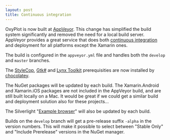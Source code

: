 ```yaml
---
layout: post
title: Continuous integration
---
```


OxyPlot is now built at [AppVeyor][appveyor]. This change has simplified the build system significantly and removed the need for a local build server. AppVeyor provides a great service that does both [continuous integration][ci] and deployment for all platforms except the Xamarin ones.

The build is configured in the `appveyor.yml` file and handles both the `develop` and `master` branches.

The [StyleCop][stylecop], [Gtk#][gtksharp] and [Lynx Toolkit][lynx-toolkit] prerequisities are now installed by [chocolatey][chocolatey].

The NuGet packages will be updated by each build. The Xamarin.Android and Xamarin.iOS packages are not included in the AppVeyor build, and are still built locally on a Mac. It would be great if we could get a similar build and deployment solution also for these projects...

The Silverlight "[Example browser][examplebrowser]" will also be updated by each build.

Builds on the `develop` branch will get a pre-release suffix `-alpha` in the version numbers. This will make it possible to select between "Stable Only" and "Include Prerelease" versions in the NuGet manager.

[appveyor]: http://appveyor.com/
[ci]: http://en.wikipedia.org/wiki/Continuous_integration
[oxyplot-ci]: https://ci.appveyor.com/project/objorke/oxyplot
[chocolatey]: http://chocolatey.org/
[stylecop]: http://stylecop.codeplex.com/
[gtksharp]: http://www.mono-project.com/docs/gui/gtksharp/
[lynx-toolkit]: https://github.com/objorke/lynx-toolkit/
[examplebrowser]: http://resources.oxyplot.org/examplebrowser/
